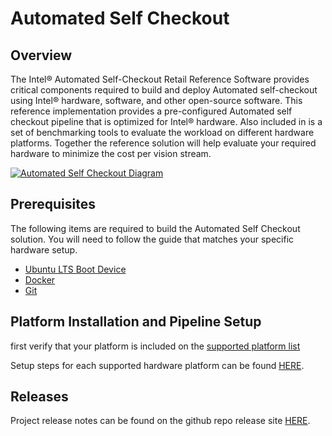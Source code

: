 # Automated Self Checkout

## Overview

The Intel® Automated Self-Checkout Retail Reference Software provides critical components required to build and deploy Automated self-checkout using Intel® hardware, software, and other open-source software. This reference implementation provides a pre-configured Automated self checkout pipeline that is optimized for Intel® hardware. Also included in is a set of benchmarking tools to evaluate the workload on different hardware platforms. Together the reference solution will help evaluate your required hardware to minimize the cost per vision stream.

[![Automated Self Checkout Diagram](./images/vision-checkout-1.0.png)](./images/vision-checkout-1.0.png)

## Prerequisites

The following items are required to build the Automated Self Checkout solution. You will need to follow the guide that matches your specific hardware setup.

- [Ubuntu LTS Boot Device](https://ubuntu.com/tutorials/install-ubuntu-desktop#3-create-a-bootable-usb-stick)
- [Docker](https://docs.docker.com/engine/install/ubuntu/)
- [Git](https://git-scm.com/download/linux)

## Platform Installation and Pipeline Setup

first verify that your platform is included on the [supported platform list](./platforms.md)

Setup steps for each supported hardware platform can be found [HERE](./hardwaresetup.md).

## Releases

Project release notes can be found on the github repo release site [HERE](https://github.com/intel-retail/Automated-self-checkout/releases).

